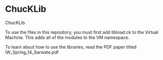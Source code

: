 ChucKLib
========

ChucKLib

To use the files in this repository, you must first add libload.ck to the Virtual Machine.
This adds all of the modules to the VM namespace.

To learn about how to use the libraries, read the PDF paper titled IW_Spring_14_Sarwate.pdf
